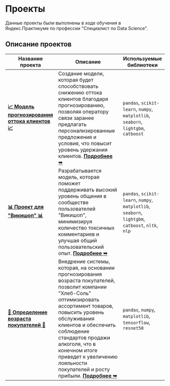 # Проекты

Данные проекты были выполнены в ходе обучения в Яндекс.Практикуме по профессии "Специалист по Data Science".

## Описание проектов

| Название проекта                | Описание                                                                                                                                 | Используемые библиотеки |
|----------------------------------|------------------------------------------------------------------------------------------------------------------------------------------|-------------------------|
| **[📈 Модель прогнозирования оттока клиентов 📈](https://github.com/glumov-d/glumov-d.github.io/blob/main/practicum-projects/Customer-Churn(ML%2CCatBoost%2CLightGBM)/cust-churn-predict(ml%2Ccb%2Clgbm).ipynb)**       | Создание модели, которая будет способствовать снижению оттока клиентов благодаря прогнозированию, позволяя оператору связи заранее предлагать персонализированные предложения и условия, что повысит уровень удержания клиентов. **[Подробнее ➥](https://github.com/glumov-d/glumov-d.github.io/blob/main/practicum-projects/Customer-Churn(ML%2CCatBoost%2CLightGBM)/project-description.md)** | `pandas`, `scikit-learn`, `numpy`, `matplotlib`, `seaborn`, `lightgbm`, `catboost`                |
| **[📊 Проект для "Викишоп" 📊](https://github.com/glumov-d/glumov-d.github.io/blob/main/practicum-projects/Negative-Text(ML%2CNLP%2CNLTK)/negative-text-predict(ml%2Cnlp%2Cnltk).ipynb)**       | Разрабатывается модель, которая поможет поддерживать высокий уровень общения в сообществе пользователей "Викишоп", минимизируя количество токсичных комментариев и улучшая общий пользовательский опыт. **[Подробнее ➥](https://github.com/glumov-d/glumov-d.github.io/blob/main/practicum-projects/Negative-Text(ML%2CNLP%2CNLTK)/project-description.md)** | `pandas`, `scikit-learn`, `numpy`, `matplotlib`, `seaborn`, `lightgbm`, `catboost`, `nltk`, `nlp`                 |
| **[🔞 Определение возраста покупателей 🔞](https://github.com/glumov-d/glumov-d.github.io/blob/main/practicum-projects/Age-Prediction(Neural-Networks%2CResNet50%2CTensorFlow)/age-predict(neural-net%2Cresnet50%2Ctensorflow).ipynb)**       | Внедрение системы, которая, на основании прогнозирования возраста покупателей, позволит компании "Хлеб-Соль" оптимизировать ассортимент товаров, повысить уровень обслуживания клиентов и обеспечить соблюдение стандартов продажи алкоголя, что в конечном итоге приведет к увеличению лояльности покупателей и росту прибыли. **[Подробнее ➥](https://github.com/glumov-d/glumov-d.github.io/blob/main/practicum-projects/Age-Prediction(Neural-Networks%2CResNet50%2CTensorFlow)/project-description.md)**| `pandas`, `numpy`, `matplotlib`, `tensorflow`, `resnet50`                |



